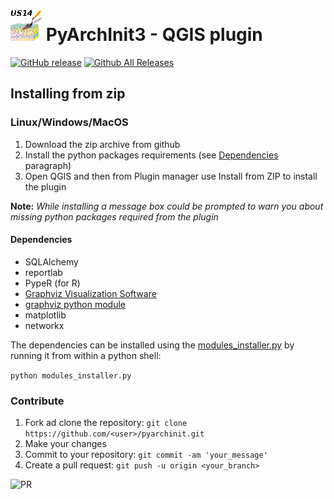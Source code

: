 # ![](icon.png) PyArchInit3 - QGIS plugin
[![GitHub release](https://img.shields.io/github/release/pyarchinit/pyarchinit.svg)](https://github.com/pyarchinit/pyarchinit)
[![Github All Releases](https://img.shields.io/github/downloads/pyarchinit/pyarchinit/total.svg)](https://github.com/pyarchinit/pyarchinit)

## Installing from zip

### Linux/Windows/MacOS
1. Download the zip archive from github
2. Install the python packages requirements (see [Dependencies](#dependencies) paragraph)
3. Open QGIS and then from Plugin manager use Install from ZIP to install the plugin

**Note:** _While installing a message box could be prompted to warn you about missing python packages required from the plugin_

#### Dependencies
* SQLAlchemy
* reportlab
* PypeR (for R)
* [Graphviz Visualization Software](https://www.graphviz.org/)
* [graphviz python module](https://github.com/xflr6/graphviz)
* matplotlib
* networkx

The dependencies can be installed using the [modules_installer.py](/scripts/modules_installer.py) by running it from within a python shell:

```python modules_installer.py```

### Contribute
1. Fork ad clone the repository: ```git clone https://github.com/<user>/pyarchinit.git```
2. Make your changes
3. Commit to your repository: ```git commit -am 'your_message'```
4. Create a pull request: ```git push -u origin <your_branch>```

![PR](https://services.github.com/on-demand/images/gifs/github-cli/push-and-pull.gif)
